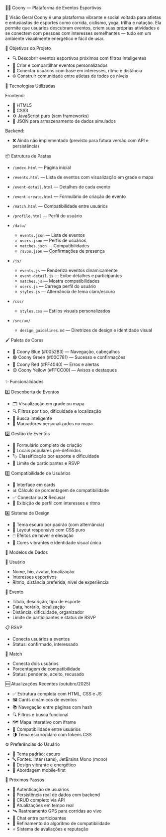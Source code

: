 🏃‍♂️ Coony — Plataforma de Eventos Esportivos

📌 Visão Geral
Coony é uma plataforma vibrante e social voltada para atletas e entusiastas de esportes como corrida, ciclismo, yoga, trilha e natação. Ela permite que usuários descubram eventos, criem suas próprias atividades e se conectem com pessoas com interesses semelhantes — tudo em um ambiente visualmente energético e fácil de usar.

🎯 Objetivos do Projeto
- 🔍 Descobrir eventos esportivos próximos com filtros inteligentes
- 📝 Criar e compartilhar eventos personalizados
- 🤝 Conectar usuários com base em interesses, ritmo e distância
- 🌐 Construir comunidade entre atletas de todos os níveis

🧪 Tecnologias Utilizadas

Frontend:
  - 🧭 HTML5
  - 🎨 CSS3
  - ⚙️ JavaScript puro (sem frameworks)
  - 📁 JSON para armazenamento de dados simulados

Backend:
  - ❌ Ainda não implementado (previsto para futura versão com API e persistência)

📦 Estrutura de Pastas

- `/index.html` — Página inicial
- `/events.html` — Lista de eventos com visualização em grade e mapa
- `/event-detail.html` — Detalhes de cada evento
- `/event-create.html` — Formulário de criação de evento
- `/match.html` — Compatibilidade entre usuários
- `/profile.html` — Perfil do usuário

- `/data/`
  - `events.json` — Lista de eventos
  - `users.json` — Perfis de usuários
  - `matches.json` — Compatibilidades
  - `rsvps.json` — Confirmações de presença

- `/js/`
  - `events.js` — Renderiza eventos dinamicamente
  - `event-detail.js` — Exibe detalhes e participantes
  - `matches.js` — Mostra compatibilidades
  - `users.js` — Carrega perfil do usuário
  - `styles.js` — Alternância de tema claro/escuro

- `/css/`
  - `styles.css` — Estilos visuais personalizados

- `/src/ux/`
  - `design_guidelines.md` — Diretrizes de design e identidade visual

🖌️ Paleta de Cores

- 🔵 Coony Blue (#0052B3) — Navegação, cabeçalhos
- 🟢 Coony Green (#00C781) — Sucesso e confirmações
- 🔴 Coony Red (#FF4040) — Erros e alertas
- 🟡 Coony Yellow (#FFCC00) — Avisos e destaques

✨ Funcionalidades

1️⃣ Descoberta de Eventos
- 🗂️ Visualização em grade ou mapa
- 🔍 Filtros por tipo, dificuldade e localização
- 🧠 Busca inteligente
- 📍 Marcadores personalizados no mapa

2️⃣ Gestão de Eventos
- 📝 Formulário completo de criação
- 📌 Locais populares pré-definidos
- 🏷️ Classificação por esporte e dificuldade
- 👥 Limite de participantes e RSVP

3️⃣ Compatibilidade de Usuários
- 💞 Interface em cards
- 📊 Cálculo de porcentagem de compatibilidade
- ✅ Conectar ou ❌ Recusar
- 👤 Exibição de perfil com interesses e ritmo

4️⃣ Sistema de Design
- 🌙 Tema escuro por padrão (com alternância)
- 📐 Layout responsivo com CSS puro
- 🖱️ Efeitos de hover e elevação
- 🌈 Cores vibrantes e identidade visual única

🧬 Modelos de Dados

👤 Usuário
- Nome, bio, avatar, localização
- Interesses esportivos
- Ritmo, distância preferida, nível de experiência

📅 Evento
- Título, descrição, tipo de esporte
- Data, horário, localização
- Distância, dificuldade, organizador
- Limite de participantes e status de RSVP

📋 RSVP
- Conecta usuários a eventos
- Status: confirmado, interessado

💞 Match
- Conecta dois usuários
- Porcentagem de compatibilidade
- Status: pendente, aceito, recusado

🆕 Atualizações Recentes (outubro/2025)
- ✅ Estrutura completa com HTML, CSS e JS
- 🖼️ Cards dinâmicos de eventos
- 📚 Navegação entre páginas com hash
- 🔍 Filtros e busca funcional
- 🗺️ Mapa interativo com iframe
- 💞 Compatibilidade entre usuários
- 🌗 Tema escuro/claro com tokens CSS

⚙️ Preferências do Usuário
- 🌙 Tema padrão: escuro
- 🔤 Fontes: Inter (sans), JetBrains Mono (mono)
- 🎨 Design vibrante e energético
- 📱 Abordagem mobile-first

🚧 Próximos Passos
- 🔐 Autenticação de usuários
- 💾 Persistência real de dados com backend
- 🔄 CRUD completo via API
- 📡 Atualizações em tempo real
- 🛰️ Rastreamento GPS para corridas ao vivo
- 💬 Chat entre participantes
- 🧠 Refinamento do algoritmo de compatibilidade
- ⭐ Sistema de avaliações e reputação

